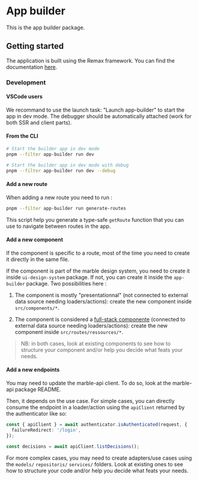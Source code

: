 # App builder

This is the app builder package.

## Getting started

The application is built using the Remax framework. You can find the documentation [here](https://remaxjs.org/).

### Development

#### VSCode users

We recommand to use the launch task: "Launch app-builder" to start the app in dev mode. The debugger should be automatically attached (work for both SSR and client parts).

#### From the CLI

```bash
# Start the builder app in dev mode
pnpm --filter app-builder run dev

# Start the builder app in dev mode with debug
pnpm --filter app-builder run dev --debug
```

#### Add a new route

When adding a new route you need to run :

```bash
pnpm --filter app-builder run generate-routes
```

This script help you generate a type-safe `getRoute` function that you can use to navigate between routes in the app.

#### Add a new component

If the component is specific to a route, most of the time you need to create it directly in the same file.

If the component is part of the marble design system, you need to create it inside `ui-design-system` package. If not, you can create it inside the `app-builder` package. Two possibilities here :

1. The component is mostly "presentationnal" (not connected to external data source needing loaders/actions): create the new component inside `src/components/*`.

2. The component is considered a [full-stack componente](https://www.epicweb.dev/full-stack-components) (connected to external data source needing loaders/actions): create the new component inside `src/routes/ressources/*`.

> NB: in both cases, look at existing components to see how to structure your component and/or help you decide what feats your needs.

#### Add a new endpoints

You may need to update the marble-api client. To do so, look at the marble-api package README.

Then, it depends on the use case. For simple cases, you can directly consume the endpoint in a loader/action using the `apiClient` returned by the authenticator like so:

```typescript
const { apiClient } = await authenticator.isAuthenticated(request, {
  failureRedirect: '/login',
});

const decisions = await apiClient.listDecisions();
```

For more complex cases, you may need to create adapters/use cases using the `models/` `repositoris/` `services/` folders. Look at existing ones to see how to structure your code and/or help you decide what feats your needs.
